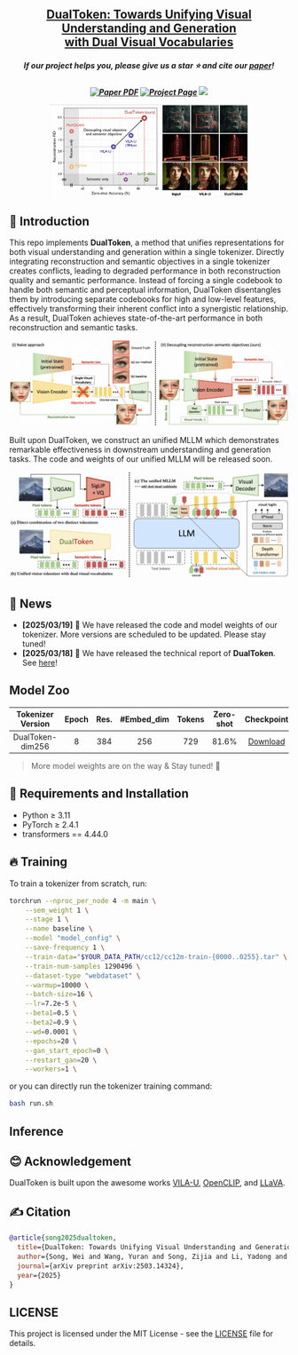<h2 align="center"> <a href="https://arxiv.org/abs/2503.14324">DualToken: Towards Unifying Visual Understanding and Generation<br>with Dual Visual Vocabularies</a></h2>
<h5 align="center"> If our project helps you, please give us a star ⭐ and cite our <a href="#citation">paper</a>!</h2>
<h5 align="center">

<a href="https://arxiv.org/abs/2503.14324"><img src='https://img.shields.io/badge/arXiv-DualToken-red' alt='Paper PDF'></a>
<a href=""><img src='https://img.shields.io/badge/Project_Page-DualToken-green' alt='Project Page'></a>
<a href=""><img src='https://img.shields.io/badge/%F0%9F%A4%97%20Hugging%20Face-Model-blue'></a>
</div>

<div style="display: flex; justify-content: center;">  
    <img src="asset/bubble.png" style="width: 40%; height: auto;"/>
    <img src="asset/recon.png" style="width: 31%; height: auto;"/>  
</div>


## 🌈 Introduction

This repo implements **DualToken**, a method that unifies representations for both visual understanding and generation within a single tokenizer. Directly integrating reconstruction and semantic objectives in a single tokenizer creates conflicts, leading to degraded performance in both reconstruction quality and semantic performance. Instead of forcing a single codebook to handle both semantic and perceptual information, DualToken disentangles them by introducing separate codebooks for high and low-level features, effectively transforming their inherent conflict into a synergistic relationship. As a result, DualToken achieves state-of-the-art performance in both reconstruction and semantic tasks.

![teaser](asset/tokenizer.png)

Built upon DualToken, we construct an unified MLLM which demonstrates remarkable effectiveness in downstream understanding and generation tasks. The code and weights of our unified MLLM will be released soon.

![teaser](asset/unified_model.png)


## 📰 News

- **[2025/03/19]** 🌟 We have released the code and model weights of our tokenizer. More versions are scheduled to be updated. Please stay tuned!
- **[2025/03/18]** 🌟 We have released the technical report of **DualToken**. See [here](https://arxiv.org/abs/2503.14324)!


## Model Zoo

| Tokenizer Version | Epoch | Res. | #Embed_dim |  Tokens | Zero-shot |  Checkpoint  |
|:-----------------:|:-----:|:----:|:----------:|:-------:|:---------:|:------------:|
|  DualToken-dim256 |   8   | 384  |     256    |   729   |   81.6%   | [Download](https://drive.google.com/file/d/16-v2skUaDKUSvLo4Zf1OX_9ElGgFVDQN/view?usp=drive_link) |

> More model weights are on the way & Stay tuned! 🚀


## 🔧 Requirements and Installation

* Python ≥ 3.11
* PyTorch ≥ 2.4.1
* transformers == 4.44.0

## 🔥 Training

To train a tokenizer from scratch, run:

```bash
torchrun --nproc_per_node 4 -m main \
    --sem_weight 1 \
    --stage 1 \
    --name baseline \
    --model "model_config" \
    --save-frequency 1 \
    --train-data="$YOUR_DATA_PATH/cc12/cc12m-train-{0000..0255}.tar" \
    --train-num-samples 1290496 \
    --dataset-type "webdataset" \
    --warmup=10000 \
    --batch-size=16 \
    --lr=7.2e-5 \
    --beta1=0.5 \
    --beta2=0.9 \
    --wd=0.0001 \
    --epochs=20 \
    --gan_start_epoch=0 \
    --restart_gan=20 \
    --workers=1 \
```

or you can directly run the tokenizer training command:

```bash
bash run.sh
```


## Inference


## 😊 Acknowledgement

DualToken is built upon the awesome works 
[VILA-U](https://github.com/mit-han-lab/vila-u),
[OpenCLIP](https://github.com/mlfoundations/open_clip),
and [LLaVA](https://github.com/haotian-liu/LLaVA/).


## ✍️ Citation

```bibtex
@article{song2025dualtoken,
  title={DualToken: Towards Unifying Visual Understanding and Generation with Dual Visual Vocabularies}, 
  author={Song, Wei and Wang, Yuran and Song, Zijia and Li, Yadong and Sun, Haoze and Chen, Weipeng and Zhou, Zenan and Xu, Jianhua and Wang, Jiaqi and Yu, Kaicheng},
  journal={arXiv preprint arXiv:2503.14324},
  year={2025} 
}
```


## LICENSE

This project is licensed under the MIT License - see the [LICENSE](LICENSE) file for details.
